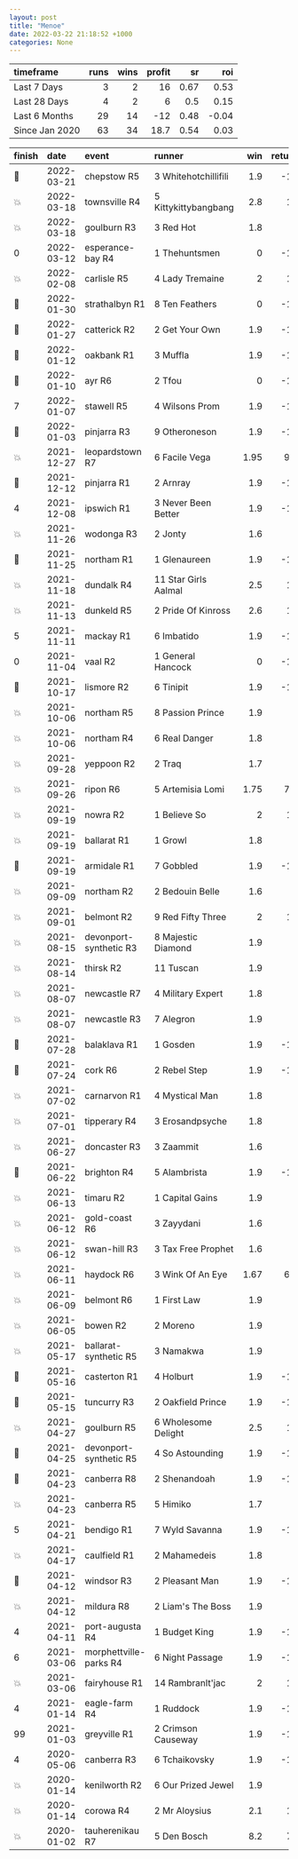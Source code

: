 ```yaml
---   
layout: post   
title: "Menoe"   
date: 2022-03-22 21:18:52 +1000  
categories: None 
---   
```



| timeframe      |   runs |   wins |   profit |   sr |   roi |
|:---------------|-------:|-------:|---------:|-----:|------:|
| Last 7 Days    |      3 |      2 |     16   | 0.67 |  0.53 |
| Last 28 Days   |      4 |      2 |      6   | 0.5  |  0.15 |
| Last 6 Months  |     29 |     14 |    -12   | 0.48 | -0.04 |
| Since Jan 2020 |     63 |     34 |     18.7 | 0.54 |  0.03 |

| finish            | date       | event                  | runner               |   win |   return |
|:------------------|:-----------|:-----------------------|:---------------------|------:|---------:|
| :3rd_place_medal: | 2022-03-21 | chepstow R5            | 3 Whitehotchillifili |  1.9  |    -10   |
| :boom:            | 2022-03-18 | townsville R4          | 5 Kittykittybangbang |  2.8  |     18   |
| :boom:            | 2022-03-18 | goulburn R3            | 3 Red Hot            |  1.8  |      8   |
| 0                 | 2022-03-12 | esperance-bay R4       | 1 Thehuntsmen        |  0    |    -10   |
| :boom:            | 2022-02-08 | carlisle R5            | 4 Lady Tremaine      |  2    |     10   |
| :3rd_place_medal: | 2022-01-30 | strathalbyn R1         | 8 Ten Feathers       |  0    |    -10   |
| :3rd_place_medal: | 2022-01-27 | catterick R2           | 2 Get Your Own       |  1.9  |    -10   |
| :2nd_place_medal: | 2022-01-12 | oakbank R1             | 3 Muffla             |  1.9  |    -10   |
| :2nd_place_medal: | 2022-01-10 | ayr R6                 | 2 Tfou               |  0    |    -10   |
| 7                 | 2022-01-07 | stawell R5             | 4 Wilsons Prom       |  1.9  |    -10   |
| :2nd_place_medal: | 2022-01-03 | pinjarra R3            | 9 Otheroneson        |  1.9  |    -10   |
| :boom:            | 2021-12-27 | leopardstown R7        | 6 Facile Vega        |  1.95 |      9.5 |
| :2nd_place_medal: | 2021-12-12 | pinjarra R1            | 2 Arnray             |  1.9  |    -10   |
| 4                 | 2021-12-08 | ipswich R1             | 3 Never Been Better  |  1.9  |    -10   |
| :boom:            | 2021-11-26 | wodonga R3             | 2 Jonty              |  1.6  |      6   |
| :3rd_place_medal: | 2021-11-25 | northam R1             | 1 Glenaureen         |  1.9  |    -10   |
| :boom:            | 2021-11-18 | dundalk R4             | 11 Star Girls Aalmal |  2.5  |     15   |
| :boom:            | 2021-11-13 | dunkeld R5             | 2 Pride Of Kinross   |  2.6  |     16   |
| 5                 | 2021-11-11 | mackay R1              | 6 Imbatido           |  1.9  |    -10   |
| 0                 | 2021-11-04 | vaal R2                | 1 General Hancock    |  0    |    -10   |
| :2nd_place_medal: | 2021-10-17 | lismore R2             | 6 Tinipit            |  1.9  |    -10   |
| :boom:            | 2021-10-06 | northam R5             | 8 Passion Prince     |  1.9  |      9   |
| :boom:            | 2021-10-06 | northam R4             | 6 Real Danger        |  1.8  |      8   |
| :boom:            | 2021-09-28 | yeppoon R2             | 2 Traq               |  1.7  |      7   |
| :boom:            | 2021-09-26 | ripon R6               | 5 Artemisia Lomi     |  1.75 |      7.5 |
| :boom:            | 2021-09-19 | nowra R2               | 1 Believe So         |  2    |     10   |
| :boom:            | 2021-09-19 | ballarat R1            | 1 Growl              |  1.8  |      8   |
| :2nd_place_medal: | 2021-09-19 | armidale R1            | 7 Gobbled            |  1.9  |    -10   |
| :boom:            | 2021-09-09 | northam R2             | 2 Bedouin Belle      |  1.6  |      6   |
| :boom:            | 2021-09-01 | belmont R2             | 9 Red Fifty Three    |  2    |     10   |
| :boom:            | 2021-08-15 | devonport-synthetic R3 | 8 Majestic Diamond   |  1.9  |      9   |
| :boom:            | 2021-08-14 | thirsk R2              | 11 Tuscan            |  1.9  |      9   |
| :boom:            | 2021-08-07 | newcastle R7           | 4 Military Expert    |  1.8  |      8   |
| :boom:            | 2021-08-07 | newcastle R3           | 7 Alegron            |  1.9  |      9   |
| :3rd_place_medal: | 2021-07-28 | balaklava R1           | 1 Gosden             |  1.9  |    -10   |
| :2nd_place_medal: | 2021-07-24 | cork R6                | 2 Rebel Step         |  1.9  |    -10   |
| :boom:            | 2021-07-02 | carnarvon R1           | 4 Mystical Man       |  1.8  |      8   |
| :boom:            | 2021-07-01 | tipperary R4           | 3 Erosandpsyche      |  1.8  |      8   |
| :boom:            | 2021-06-27 | doncaster R3           | 3 Zaammit            |  1.6  |      6   |
| :3rd_place_medal: | 2021-06-22 | brighton R4            | 5 Alambrista         |  1.9  |    -10   |
| :boom:            | 2021-06-13 | timaru R2              | 1 Capital Gains      |  1.9  |      9   |
| :boom:            | 2021-06-12 | gold-coast R6          | 3 Zayydani           |  1.6  |      6   |
| :boom:            | 2021-06-12 | swan-hill R3           | 3 Tax Free Prophet   |  1.6  |      6   |
| :boom:            | 2021-06-11 | haydock R6             | 3 Wink Of An Eye     |  1.67 |      6.7 |
| :boom:            | 2021-06-09 | belmont R6             | 1 First Law          |  1.9  |      9   |
| :boom:            | 2021-06-05 | bowen R2               | 2 Moreno             |  1.9  |      9   |
| :boom:            | 2021-05-17 | ballarat-synthetic R5  | 3 Namakwa            |  1.9  |      9   |
| :2nd_place_medal: | 2021-05-16 | casterton R1           | 4 Holburt            |  1.9  |    -10   |
| :2nd_place_medal: | 2021-05-15 | tuncurry R3            | 2 Oakfield Prince    |  1.9  |    -10   |
| :boom:            | 2021-04-27 | goulburn R5            | 6 Wholesome Delight  |  2.5  |     15   |
| :3rd_place_medal: | 2021-04-25 | devonport-synthetic R5 | 4 So Astounding      |  1.9  |    -10   |
| :2nd_place_medal: | 2021-04-23 | canberra R8            | 2 Shenandoah         |  1.9  |    -10   |
| :boom:            | 2021-04-23 | canberra R5            | 5 Himiko             |  1.7  |      7   |
| 5                 | 2021-04-21 | bendigo R1             | 7 Wyld Savanna       |  1.9  |    -10   |
| :boom:            | 2021-04-17 | caulfield R1           | 2 Mahamedeis         |  1.8  |      8   |
| :3rd_place_medal: | 2021-04-12 | windsor R3             | 2 Pleasant Man       |  1.9  |    -10   |
| :boom:            | 2021-04-12 | mildura R8             | 2 Liam's The Boss    |  1.9  |      9   |
| 4                 | 2021-04-11 | port-augusta R4        | 1 Budget King        |  1.9  |    -10   |
| 6                 | 2021-03-06 | morphettville-parks R4 | 6 Night Passage      |  1.9  |    -10   |
| :boom:            | 2021-03-06 | fairyhouse R1          | 14 Rambranlt'jac     |  2    |     10   |
| 4                 | 2021-01-14 | eagle-farm R4          | 1 Ruddock            |  1.9  |    -10   |
| 99                | 2021-01-03 | greyville R1           | 2 Crimson Causeway   |  1.9  |    -10   |
| 4                 | 2020-05-06 | canberra R3            | 6 Tchaikovsky        |  1.9  |    -10   |
| :boom:            | 2020-01-14 | kenilworth R2          | 6 Our Prized Jewel   |  1.9  |      9   |
| :boom:            | 2020-01-14 | corowa R4              | 2 Mr Aloysius        |  2.1  |     11   |
| :boom:            | 2020-01-02 | tauherenikau R7        | 5 Den Bosch          |  8.2  |     72   |